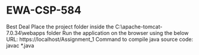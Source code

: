 # EWA-CSP-584
Best Deal
Place the project folder inside the C:\apache-tomcat-7.0.34\webapps folder
Run the application on the browser using the below URL:
https://localhost/Assignment_1
Command to compile java source code: javac *.java
